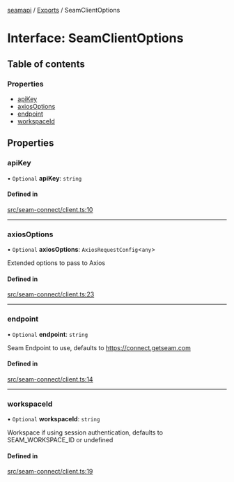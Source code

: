[seamapi](../README.md) / [Exports](../modules.md) / SeamClientOptions

# Interface: SeamClientOptions

## Table of contents

### Properties

- [apiKey](SeamClientOptions.md#apikey)
- [axiosOptions](SeamClientOptions.md#axiosoptions)
- [endpoint](SeamClientOptions.md#endpoint)
- [workspaceId](SeamClientOptions.md#workspaceid)

## Properties

### apiKey

• `Optional` **apiKey**: `string`

#### Defined in

[src/seam-connect/client.ts:10](https://github.com/seamapi/javascript/blob/main/src/seam-connect/client.ts#L10)

___

### axiosOptions

• `Optional` **axiosOptions**: `AxiosRequestConfig`<`any`\>

Extended options to pass to Axios

#### Defined in

[src/seam-connect/client.ts:23](https://github.com/seamapi/javascript/blob/main/src/seam-connect/client.ts#L23)

___

### endpoint

• `Optional` **endpoint**: `string`

Seam Endpoint to use, defaults to https://connect.getseam.com

#### Defined in

[src/seam-connect/client.ts:14](https://github.com/seamapi/javascript/blob/main/src/seam-connect/client.ts#L14)

___

### workspaceId

• `Optional` **workspaceId**: `string`

Workspace if using session authentication, defaults to SEAM_WORKSPACE_ID
or undefined

#### Defined in

[src/seam-connect/client.ts:19](https://github.com/seamapi/javascript/blob/main/src/seam-connect/client.ts#L19)
